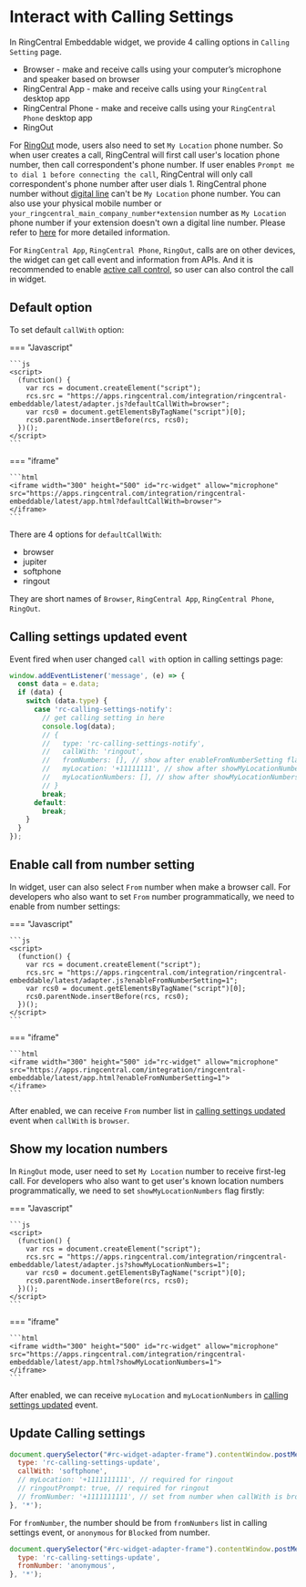 # Interact with Calling Settings

In RingCentral Embeddable widget, we provide 4 calling options in `Calling Setting` page.

- Browser - make and receive calls using your computer’s microphone and speaker based on browser
- RingCentral App - make and receive calls using your `RingCentral` desktop app
- RingCentral Phone - make and receive calls using your `RingCentral Phone` desktop app
- RingOut

For [RingOut](https://support.ringcentral.com/article-v2/3963.html?brand=RC_US&product=RingEX&language=en_US) mode, users also need to set `My Location` phone number. So when user creates a call, RingCentral will first call user's location phone number, then call correspondent's phone number. If user enables `Prompt me to dial 1 before connecting the call`, RingCentral will only call correspondent's phone number after user dials 1. RingCentral phone number without [digital line](https://support.ringcentral.com/article-v2/Phone-Numbers-DigitalLine-Overview.html?brand=RC_US&product=RingEX&language=en_US) can't be `My Location` phone number. You can also use your physical mobile number or `your_ringcentral_main_company_number*extension` number as `My Location` phone number if your extension doesn't own a digital line number. Please refer to [here](https://support.ringcentral.com/article-v2/3963.html?brand=RC_US&product=RingEX&language=en_US) for more detailed information. 

For `RingCentral App`, `RingCentral Phone`, `RingOut`, calls are on other devices, the widget can get call event and information from APIs. And it is recommended to enable [active call control](../support.md#enabling-active-call-control-features), so user can also control the call in widget.

## Default option

To set default `callWith` option:

=== "Javascript"

    ```js
    <script>
      (function() {
        var rcs = document.createElement("script");
        rcs.src = "https://apps.ringcentral.com/integration/ringcentral-embeddable/latest/adapter.js?defaultCallWith=browser";
        var rcs0 = document.getElementsByTagName("script")[0];
        rcs0.parentNode.insertBefore(rcs, rcs0);
      })();
    </script>
    ```

=== "iframe"

    ```html
    <iframe width="300" height="500" id="rc-widget" allow="microphone" src="https://apps.ringcentral.com/integration/ringcentral-embeddable/latest/app.html?defaultCallWith=browser">
    </iframe>
    ```

There are 4 options for `defaultCallWith`: 

- browser
- jupiter
- softphone
- ringout

They are short names of `Browser`, `RingCentral App`, `RingCentral Phone`, `RingOut`.

## Calling settings updated event

Event fired when user changed `call with` option in calling settings page:

```js
window.addEventListener('message', (e) => {
  const data = e.data;
  if (data) {
    switch (data.type) {
      case 'rc-calling-settings-notify':
        // get calling setting in here
        console.log(data);
        // {
        //   type: 'rc-calling-settings-notify',
        //   callWith: 'ringout',
        //   fromNumbers: [], // show after enableFromNumberSetting flag set
        //   myLocation: '+11111111', // show after showMyLocationNumbers flag set
        //   myLocationNumbers: [], // show after showMyLocationNumbers flag set
        // }
        break;
      default:
        break;
    }
  }
});
```

## Enable call from number setting

In widget, user can also select `From` number when make a browser call. For developers who also want to set `From` number programmatically, we need to enable from number settings:

=== "Javascript"

    ```js
    <script>
      (function() {
        var rcs = document.createElement("script");
        rcs.src = "https://apps.ringcentral.com/integration/ringcentral-embeddable/latest/adapter.js?enableFromNumberSetting=1";
        var rcs0 = document.getElementsByTagName("script")[0];
        rcs0.parentNode.insertBefore(rcs, rcs0);
      })();
    </script>
    ```

=== "iframe"

    ```html
    <iframe width="300" height="500" id="rc-widget" allow="microphone" src="https://apps.ringcentral.com/integration/ringcentral-embeddable/latest/app.html?enableFromNumberSetting=1">
    </iframe>
    ```

After enabled, we can receive `From` number list in [calling settings updated](#calling-settings-updated-event) event when `callWith` is `browser`.

## Show my location numbers

<!-- md:version 1.8.1 -->

In `RingOut` mode, user need to set `My Location` number to receive first-leg call. For developers who also want to get user's known location numbers programmatically, we need to set `showMyLocationNumbers` flag firstly:

=== "Javascript"

    ```js
    <script>
      (function() {
        var rcs = document.createElement("script");
        rcs.src = "https://apps.ringcentral.com/integration/ringcentral-embeddable/latest/adapter.js?showMyLocationNumbers=1";
        var rcs0 = document.getElementsByTagName("script")[0];
        rcs0.parentNode.insertBefore(rcs, rcs0);
      })();
    </script>
    ```

=== "iframe"

    ```html
    <iframe width="300" height="500" id="rc-widget" allow="microphone" src="https://apps.ringcentral.com/integration/ringcentral-embeddable/latest/app.html?showMyLocationNumbers=1">
    </iframe>
    ```

After enabled, we can receive `myLocation` and `myLocationNumbers` in [calling settings updated](#calling-settings-updated-event) event.

## Update Calling settings

```js
document.querySelector("#rc-widget-adapter-frame").contentWindow.postMessage({
  type: 'rc-calling-settings-update',
  callWith: 'softphone',
  // myLocation: '+1111111111', // required for ringout
  // ringoutPrompt: true, // required for ringout
  // fromNumber: '+1111111111', // set from number when callWith is browser
}, '*');
```

For `fromNumber`, the number should be from `fromNumbers` list in calling settings event, or `anonymous` for `Blocked` from number.

```js
document.querySelector("#rc-widget-adapter-frame").contentWindow.postMessage({
  type: 'rc-calling-settings-update',
  fromNumber: 'anonymous',
}, '*');
```
